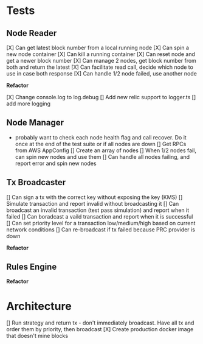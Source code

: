 # Tests

## Node Reader
[X] Can get latest block number from a local running node
[X] Can spin a new node container
[X] Can kill a running container
[X] Can reset node and get a newer block number
[X] Can manage 2 nodes, get block number from both and return the latest
[X] Can facilitate read call, decide which node to use in case both response
[X] Can handle 1/2 node failed, use another node

**Refactor**

[X] Change console.log to log.debug
[] Add new relic support to logger.ts
[] add more logging

## Node Manager
- probably want to check each node health flag and call recover. Do it once at the end of the test suite or if all nodes are down
[] Get RPCs from AWS AppConfig
[] Create an array of nodes
[] When 1/2 nodes fail, can spin new nodes and use them
[] Can handle all nodes failing, and report error and spin new nodes


## Tx Broadcaster
[] Can sign a tx with the correct key without exposing the key (KMS)
[] Simulate transaction and report invalid without broadcasting it
[] Can broadcast an invalid transaction (test pass simulation) and report when it failed
[] Can boradcast a vaild transaction and report when it is successful
[] Can set priority level for a transaction low/medium/high based on current network conditions
[] Can re-broadcast if tx failed because PRC provider is down

**Refactor**

## Rules Engine

**Refactor**

# Architecture

[] Run strategy and return tx - don't immediately broadcast. Have all tx and order them by priority, then broadcast
[X] Create production docker image that doesn't mine blocks